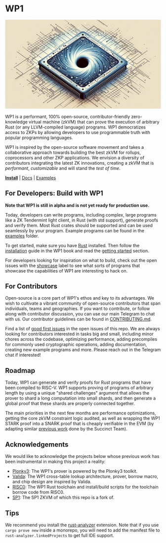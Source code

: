 # WP1

![](./assets/wp1.png)

WP1 is a performant, 100% open-source, contributor-friendly zero-knowledge virtual machine (zkVM) that can prove the execution of arbitrary Rust (or any LLVM-compiled language) programs. WP1 democratizes access to ZKPs by allowing developers to use programmable truth with popular programming languages.

WP1 is inspired by the open-source software movement and takes a collaborative approach towards building the best zkVM for rollups, coprocessors and other ZKP applications. We envision a diversity of contributors integrating the latest ZK innovations, creating a zkVM that is _performant_, _customizable_ and will stand the _test of time_.

**[Install](https://succinctlabs.github.io/sp1/getting-started/install.html)**
| [Docs](https://succinctlabs.github.io/sp1)
| [Examples](https://github.com/wormhole-foundation/wp1/tree/main/examples)

## For Developers: Build with WP1

**Note that WP1 is still in alpha and is not yet ready for production use.**


Today, developers can write programs, including complex, large programs like a ZK Tendermint light client, in Rust (with std support), generate proofs and verify them. Most Rust crates should be supported and can be used seamlessly by your program. Example programs can be found in the [examples](https://github.com/wormhole-foundation/wp1/tree/main/examples) folder.

To get started, make sure you have [Rust](https://www.rust-lang.org/tools/install) installed. Then follow the [installation](https://succinctlabs.github.io/sp1/getting-started/install.html) guide in the WP1 book and read the [getting started](https://succinctlabs.github.io/sp1/getting-started/quickstart.html) section.

For developers looking for inspiration on what to build, check out the open issues with the [showcase](https://github.com/wormhole-foundation/wp1/issues?q=is%3Aopen+is%3Aissue+label%3Ashowcase) label to see what sorts of programs that showcase the capabilities of WP1 are interesting to hack on.

## For Contributors

Open-source is a core part of WP1's ethos and key to its advantages. We wish to cultivate a vibrant community of open-source contributors that span individuals, teams and geographies. If you want to contribute, or follow along with contributor discussion, you can use our main Telegram to chat with us. Our contributor guidelines can be found in [CONTRIBUTING.md](./CONTRIBUTING.md).

Find a list of [good first issues](https://github.com/wormhole-foundation/wp1/issues?q=is%3Aopen+is%3Aissue+label%3A%22good+first+issue%22+) in the open issues of this repo. We are always looking for contributors interested in tasks big and small, including minor chores across the codebase, optimizing performance, adding precompiles for commonly used cryptographic operations, adding documentation, creating new example programs and more. Please reach out in the Telegram chat if interested!


## Roadmap

Today, WP1 can generate and verify proofs for Rust programs that have been compiled to RISC-V. WP1 supports proving of programs of arbitrary length by using a unique "shared challenges" argument that allows the prover to shard a long computation into small shards, and then generate a global proof that these shards are properly connected together.

The main priorities in the next few months are performance optimizations, getting the core zkVM constraint logic audited, as well as wrapping the WP1 STARK proof into a SNARK proof that is cheaply verifiable in the EVM (by adapting similar [previous work](https://github.com/succinctlabs/gnark-plonky2-verifier) done by the Succinct Team).

## Acknowledgements

We would like to acknowledge the projects below whose previous work has been instrumental in making this project a reality:

- [Plonky3](https://github.com/Plonky3/Plonky3): The WP1's prover is powered by the Plonky3 toolkit.
- [Valida](https://github.com/valida-xyz/valida): The WP1 cross-table lookup architecture, prover, borrow macro, and chip design are inspired by Valida.
- [RISC0](https://github.com/risc0/risc0): The WP1 Rust toolchain and install/build scripts for the toolchain borrow code from RISC0.
- [SP1](https://github.com/succinctlabs/sp1): The SP1 ZKVM of which this repo is a fork of.

## Tips

We recommend you install the [rust-analyzer](https://marketplace.visualstudio.com/items?itemName=rust-lang.rust-analyzer) extension.
Note that if you use `cargo prove new` inside a monorepo, you will need to add the manifest file to `rust-analyzer.linkedProjects` to get full IDE support.
